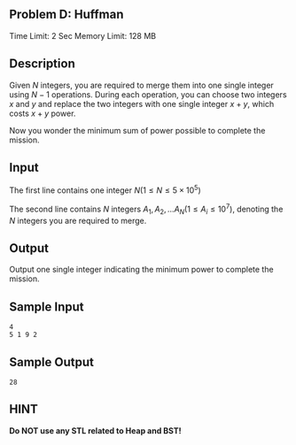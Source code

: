 ## Problem D: Huffman

Time Limit: 2 Sec Memory Limit: 128 MB

## Description

Given $N$ integers, you are required to merge them into one single integer using $N−1$ operations. During each operation, you can choose two integers $x$ and $y$ and replace the two integers with one single integer $x+y$, which costs $x+y$ power.

Now you wonder the minimum sum of power possible to complete the mission.

## Input

The first line contains one integer $N(1≤N≤5×10^5)$

The second line contains $N$ integers $A_1,A_2,...A_N(1≤A_i≤10^7)$, denoting the $N$ integers you are required to merge.

## Output

Output one single integer indicating the minimum power to complete the mission.

## Sample Input

```
4
5 1 9 2
```

## Sample Output

```
28
```

## HINT

**Do NOT use any STL related to Heap and BST!**
